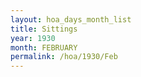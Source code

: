 ```yaml
---
layout: hoa_days_month_list
title: Sittings
year: 1930
month: FEBRUARY
permalink: /hoa/1930/Feb
---
```

